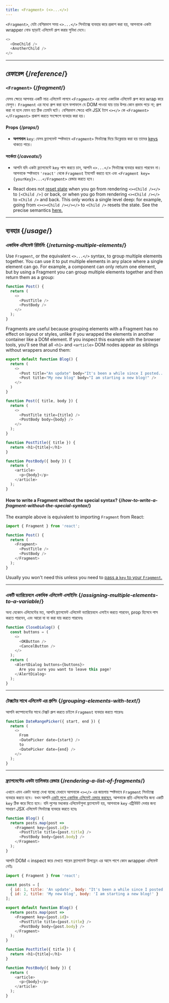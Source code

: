 ```yaml
---
title: <Fragment> (<>...</>)
---
```


<Intro>

`<Fragment>`, যেটা বেশিরভাগ সময় `<>...</>` সিনট্যাক্স ব্যবহার করে প্রকাশ করা হয়, আপনাকে একটা wrapper নোড ছাড়াই এলিমেন্ট গ্রুপ করার সুবিধা দেবে।

```js
<>
  <OneChild />
  <AnotherChild />
</>
```

</Intro>

<InlineToc />

---

## রেফারেন্স {/*reference*/}

### `<Fragment>` {/*fragment*/}

যেসব ক্ষেত্রে আপনার একটি মাত্র এলিমেন্ট লাগবে `<Fragment>` এর মধ্যে একাধিক এলিমেন্ট গ্রুপ করে wrap করে ফেলুন। `Fragment` এর মধ্যে গ্রুপ করা হলে ফলাফলে যে DOM পাওয়া যায় তার উপর কোন প্রভাব পড়ে না; গ্রুপ করা না হলে যেমন হত ঠিক তেমনি ঘটে। বেশিরভাগ ক্ষেত্রে খালি JSX ট্যাগ `<></>` কে `<Fragment></Fragment>` প্রকাশ করতে সংক্ষেপে ব্যবহার করা হয়।

#### Props {/*props*/}

- **অপশনাল** `key`: যেসব ফ্র্যাগমেন্ট স্পষ্টভাবে `<Fragment>` সিনট্যাক্স দিয়ে ডিক্লেয়ার করা হয় তাদের [keys](/learn/rendering-lists#keeping-list-items-in-order-with-key) থাকতে পারে।

#### সতর্কতা {/*caveats*/}

- আপনি যদি একটা ফ্র্যাগমেন্টে `key` পাস করতে চান, আপনি `<>...</>` সিনট্যাক্স ব্যবহার করতে পারবেন না। আপনাকে স্পষ্টভাবে `'react'` থেকে `Fragment` ইমপোর্ট করতে হবে এবং `<Fragment key={yourKey}>...</Fragment>` রেন্ডার করতে হবে।

- React does not [reset state](/learn/preserving-and-resetting-state) when you go from rendering `<><Child /></>` to `[<Child />]` or back, or when you go from rendering `<><Child /></>` to `<Child />` and back. This only works a single level deep: for example, going from `<><><Child /></></>` to `<Child />` resets the state. See the precise semantics [here.](https://gist.github.com/clemmy/b3ef00f9507909429d8aa0d3ee4f986b)

---

## ব্যবহার {/*usage*/}

### একাধিক এলিমেন্ট রিটার্নিং {/*returning-multiple-elements*/}

Use `Fragment`, or the equivalent `<>...</>` syntax, to group multiple elements together. You can use it to put multiple elements in any place where a single element can go. For example, a component can only return one element, but by using a Fragment you can group multiple elements together and then return them as a group:

```js {3,6}
function Post() {
  return (
    <>
      <PostTitle />
      <PostBody />
    </>
  );
}
```

Fragments are useful because grouping elements with a Fragment has no effect on layout or styles, unlike if you wrapped the elements in another container like a DOM element. If you inspect this example with the browser tools, you'll see that all `<h1>` and `<article>` DOM nodes appear as siblings without wrappers around them:

<Sandpack>

```js
export default function Blog() {
  return (
    <>
      <Post title="An update" body="It's been a while since I posted..." />
      <Post title="My new blog" body="I am starting a new blog!" />
    </>
  )
}

function Post({ title, body }) {
  return (
    <>
      <PostTitle title={title} />
      <PostBody body={body} />
    </>
  );
}

function PostTitle({ title }) {
  return <h1>{title}</h1>
}

function PostBody({ body }) {
  return (
    <article>
      <p>{body}</p>
    </article>
  );
}
```

</Sandpack>

<DeepDive>

#### How to write a Fragment without the special syntax? {/*how-to-write-a-fragment-without-the-special-syntax*/}

The example above is equivalent to importing `Fragment` from React:

```js {1,5,8}
import { Fragment } from 'react';

function Post() {
  return (
    <Fragment>
      <PostTitle />
      <PostBody />
    </Fragment>
  );
}
```

Usually you won't need this unless you need to [pass a `key` to your `Fragment`.](#rendering-a-list-of-fragments)

</DeepDive>

---

### একটি ভ্যারিয়েবলে একাধিক এলিমেন্ট এসাইনিং {/*assigning-multiple-elements-to-a-variable*/}

অন্য যেকোন এলিমেন্টের মত, আপনি ফ্র্যাগমেন্ট এলিমেন্ট ভ্যারিয়েবলে এসাইন করতে পারবেন, prop হিসেবে পাস করতে পারবেন, এবং আরো যা যা করা যায় করতে পারবেনঃ

```js
function CloseDialog() {
  const buttons = (
    <>
      <OKButton />
      <CancelButton />
    </>
  );
  return (
    <AlertDialog buttons={buttons}>
      Are you sure you want to leave this page?
    </AlertDialog>
  );
}
```

---

### টেক্সটের সাথে এলিমেন্ট এর গ্রুপিং {/*grouping-elements-with-text*/}

আপনি কম্পোনেন্টের সাথে টেক্সট গ্রুপ করতে চাইলে `Fragment` ব্যবহার করতে পারেনঃ

```js
function DateRangePicker({ start, end }) {
  return (
    <>
      From
      <DatePicker date={start} />
      to
      <DatePicker date={end} />
    </>
  );
}
```

---

### ফ্র্যাগমেন্টের একটা তালিকার রেন্ডার {/*rendering-a-list-of-fragments*/}

এখানে এমন একটা অবস্থা দেখা যাচ্ছে যেখানে আপনাকে `<></>` এর জায়গায় স্পষ্টভাবে `Fragment` সিনট্যাক্স ব্যবহার করতে হবে। যখন আপনি [একটা লুপে একাধিক এলিমেন্ট রেন্ডার করছেন](/learn/rendering-lists), আপনাকে প্রতি এলিমেন্টের জন্য একটি `key` ঠিক করে দিতে হবে। যদি লুপের মধ্যকার এলিমেন্টগুলা ফ্র্যাগমেন্ট হয়, আপনাকে `key` এট্রিবিউট দেবার জন্য সাধারণ JSX এলিমেন্ট সিনট্যাক্স ব্যবহার করতে হবেঃ

```js {3,6}
function Blog() {
  return posts.map(post =>
    <Fragment key={post.id}>
      <PostTitle title={post.title} />
      <PostBody body={post.body} />
    </Fragment>
  );
}
```

আপনি DOM এ inspect করে দেখতে পারেন ফ্র্যাগমেন্ট চিলড্রেন এর আসে পাশে কোন wrapper এলিমেন্ট নেইঃ

<Sandpack>

```js
import { Fragment } from 'react';

const posts = [
  { id: 1, title: 'An update', body: "It's been a while since I posted..." },
  { id: 2, title: 'My new blog', body: 'I am starting a new blog!' }
];

export default function Blog() {
  return posts.map(post =>
    <Fragment key={post.id}>
      <PostTitle title={post.title} />
      <PostBody body={post.body} />
    </Fragment>
  );
}

function PostTitle({ title }) {
  return <h1>{title}</h1>
}

function PostBody({ body }) {
  return (
    <article>
      <p>{body}</p>
    </article>
  );
}
```

</Sandpack>
